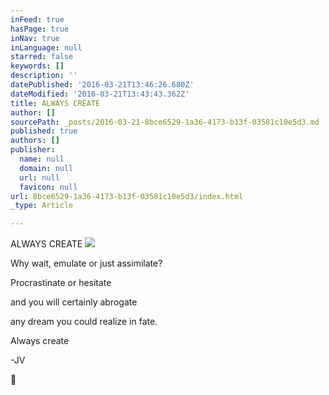 ```yaml
---
inFeed: true
hasPage: true
inNav: true
inLanguage: null
starred: false
keywords: []
description: ''
datePublished: '2016-03-21T13:46:26.680Z'
dateModified: '2016-03-21T13:43:43.362Z'
title: ALWAYS CREATE
author: []
sourcePath: _posts/2016-03-21-8bce6529-1a36-4173-b13f-03581c10e5d3.md
published: true
authors: []
publisher:
  name: null
  domain: null
  url: null
  favicon: null
url: 8bce6529-1a36-4173-b13f-03581c10e5d3/index.html
_type: Article

---
```

ALWAYS CREATE
![](https://the-grid-user-content.s3-us-west-2.amazonaws.com/72b88a96-8056-441e-9643-3ac144349e86.jpg)

Why wait, emulate or just assimilate?

Procrastinate or hesitate 

and you will certainly abrogate

any dream you could realize in fate.

Always create

-JV

